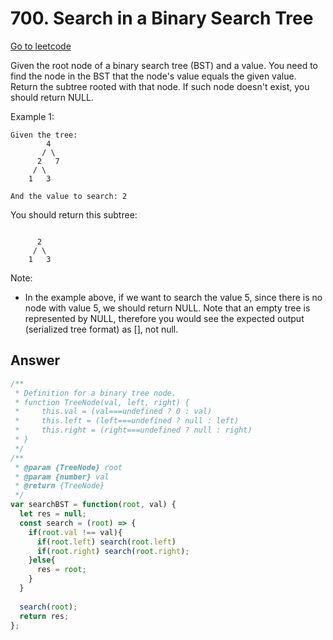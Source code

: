 # 700. Search in a Binary Search Tree

[Go to leetcode](https://leetcode.com/problems/search-in-a-binary-search-tree/)

Given the root node of a binary search tree (BST) and a value. You need to find the node in the BST that the node's value equals the given value. Return the subtree rooted with that node. If such node doesn't exist, you should return NULL.

Example 1:

```
Given the tree:
        4
       / \
      2   7
     / \
    1   3

And the value to search: 2
```

You should return this subtree:
```

      2     
     / \   
    1   3
```

Note:

- In the example above, if we want to search the value 5, since there is no node with value 5, we should return NULL.
  Note that an empty tree is represented by NULL, therefore you would see the expected output (serialized tree format) as [], not null.

## Answer

```js
/**
 * Definition for a binary tree node.
 * function TreeNode(val, left, right) {
 *     this.val = (val===undefined ? 0 : val)
 *     this.left = (left===undefined ? null : left)
 *     this.right = (right===undefined ? null : right)
 * }
 */
/**
 * @param {TreeNode} root
 * @param {number} val
 * @return {TreeNode}
 */
var searchBST = function(root, val) {
  let res = null;
  const search = (root) => {
    if(root.val !== val){
      if(root.left) search(root.left)
      if(root.right) search(root.right);
    }else{
      res = root;
    }
  }
  
  search(root);
  return res;
};
```